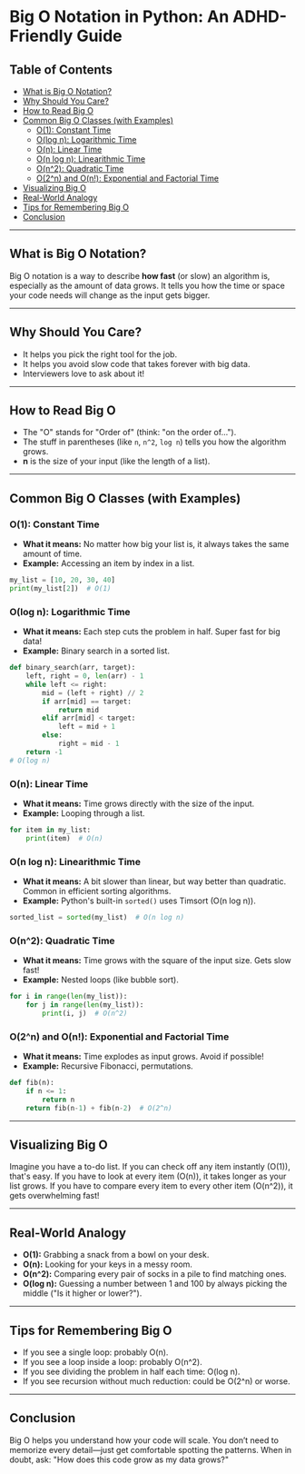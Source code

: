 # Big O Notation in Python: An ADHD-Friendly Guide

## Table of Contents
- [What is Big O Notation?](#what-is-big-o-notation)
- [Why Should You Care?](#why-should-you-care)
- [How to Read Big O](#how-to-read-big-o)
- [Common Big O Classes (with Examples)](#common-big-o-classes-with-examples)
  - [O(1): Constant Time](#o1-constant-time)
  - [O(log n): Logarithmic Time](#olog-n-logarithmic-time)
  - [O(n): Linear Time](#on-linear-time)
  - [O(n log n): Linearithmic Time](#on-log-n-linearithmic-time)
  - [O(n^2): Quadratic Time](#on2-quadratic-time)
  - [O(2^n) and O(n!): Exponential and Factorial Time](#o2n-and-on-exponential-and-factorial-time)
- [Visualizing Big O](#visualizing-big-o)
- [Real-World Analogy](#real-world-analogy)
- [Tips for Remembering Big O](#tips-for-remembering-big-o)
- [Conclusion](#conclusion)

---

## What is Big O Notation?

Big O notation is a way to describe **how fast** (or slow) an algorithm is, especially as the amount of data grows. It tells you how the time or space your code needs will change as the input gets bigger.

---

## Why Should You Care?

- It helps you pick the right tool for the job.
- It helps you avoid slow code that takes forever with big data.
- Interviewers love to ask about it!

---

## How to Read Big O

- The "O" stands for "Order of" (think: "on the order of...").
- The stuff in parentheses (like `n`, `n^2`, `log n`) tells you how the algorithm grows.
- **n** is the size of your input (like the length of a list).

---

## Common Big O Classes (with Examples)

### O(1): Constant Time

- **What it means:** No matter how big your list is, it always takes the same amount of time.
- **Example:** Accessing an item by index in a list.

```python
my_list = [10, 20, 30, 40]
print(my_list[2])  # O(1)
```

### O(log n): Logarithmic Time

- **What it means:** Each step cuts the problem in half. Super fast for big data!
- **Example:** Binary search in a sorted list.

```python
def binary_search(arr, target):
    left, right = 0, len(arr) - 1
    while left <= right:
        mid = (left + right) // 2
        if arr[mid] == target:
            return mid
        elif arr[mid] < target:
            left = mid + 1
        else:
            right = mid - 1
    return -1
# O(log n)
```

### O(n): Linear Time

- **What it means:** Time grows directly with the size of the input.
- **Example:** Looping through a list.

```python
for item in my_list:
    print(item)  # O(n)
```

### O(n log n): Linearithmic Time

- **What it means:** A bit slower than linear, but way better than quadratic. Common in efficient sorting algorithms.
- **Example:** Python's built-in `sorted()` uses Timsort (O(n log n)).

```python
sorted_list = sorted(my_list)  # O(n log n)
```

### O(n^2): Quadratic Time

- **What it means:** Time grows with the square of the input size. Gets slow fast!
- **Example:** Nested loops (like bubble sort).

```python
for i in range(len(my_list)):
    for j in range(len(my_list)):
        print(i, j)  # O(n^2)
```

### O(2^n) and O(n!): Exponential and Factorial Time

- **What it means:** Time explodes as input grows. Avoid if possible!
- **Example:** Recursive Fibonacci, permutations.

```python
def fib(n):
    if n <= 1:
        return n
    return fib(n-1) + fib(n-2)  # O(2^n)
```

---

## Visualizing Big O

Imagine you have a to-do list. If you can check off any item instantly (O(1)), that's easy. If you have to look at every item (O(n)), it takes longer as your list grows. If you have to compare every item to every other item (O(n^2)), it gets overwhelming fast!

---

## Real-World Analogy

- **O(1):** Grabbing a snack from a bowl on your desk.
- **O(n):** Looking for your keys in a messy room.
- **O(n^2):** Comparing every pair of socks in a pile to find matching ones.
- **O(log n):** Guessing a number between 1 and 100 by always picking the middle ("Is it higher or lower?").

---

## Tips for Remembering Big O

- If you see a single loop: probably O(n).
- If you see a loop inside a loop: probably O(n^2).
- If you see dividing the problem in half each time: O(log n).
- If you see recursion without much reduction: could be O(2^n) or worse.

---

## Conclusion

Big O helps you understand how your code will scale. You don’t need to memorize every detail—just get comfortable spotting the patterns. When in doubt, ask: "How does this code grow as my data grows?"
